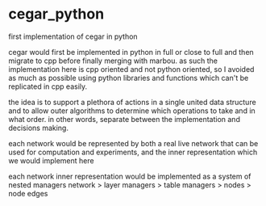 # cegar_python
first implementation of cegar in python 

cegar would first be implemented in python in full or close to full and then migrate to cpp before finally merging with marbou.
as such the implementation here is cpp oriented and not python oriented, so I avoided as much as possible using python 
libraries and functions which can't be replicated in cpp easily.


the idea is to support a plethora of actions in a single united data structure
and to allow outer algorithms to determine which operations to take and in what order.
in other words, separate between the implementation and decisions making.


each network would be represented by both a real live network that can be used for computation and experiments,
and the inner representation which we would implement here

each network inner representation would be implemented as a system of nested managers
network > layer managers > table managers > nodes > node edges


